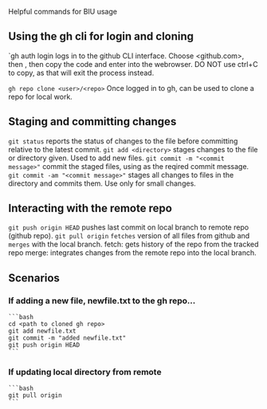 Helpful commands for BIU usage

## Using the gh cli for login and cloning
`gh auth login
	logs in to the github CLI interface. Choose <github.com>, then <https>,
	then copy the code and enter into the webrowser. DO NOT use ctrl+C to
	copy, as that will exit the process instead.

`gh repo clone <user>/<repo>`
	Once logged in to gh, can be used to clone a repo for local work.

## Staging and committing changes
`git status`
	reports the status of changes to the file before committing relative to the latest commit.
`git add <directory>`
	stages changes to the file or directory given. Used to add new files.
`git commit -m "<commit message>"`
	commit the staged files, using <message> as the reqired commit message.
`git commit -am "<commit message>"`
	stages all changes to files in the directory and commits them. Use only for small changes.

## Interacting with the remote repo
`git push origin HEAD`
	pushes last commit on local branch to remote repo (github repo).
`git pull origin`
	`fetches` version of all files from github and `merges` with the local branch.
	fetch: gets history of the repo from the tracked repo
	merge: integrates changes from the remote repo into the local branch.

## Scenarios
### If adding a new file, newfile.txt to the gh repo...
	```bash
	cd <path to cloned gh repo>
	git add newfile.txt
	git commit -m "added newfile.txt"
	git push origin HEAD
	```
### If updating local directory from remote
	```bash
	git pull origin
	```
